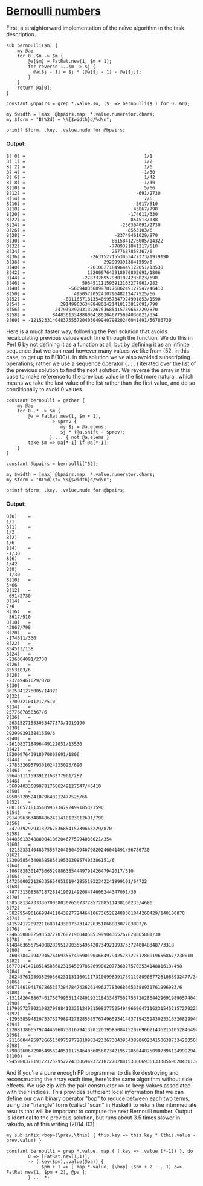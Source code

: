 [1]: http://rosettacode.org/wiki/Bernoulli_numbers

# [Bernoulli numbers][1]

First, a straighforward implementation of the naïve algorithm in the task description.

```perl6
sub bernoulli($n) {
    my @a;
    for 0..$n -> $m {
        @a[$m] = FatRat.new(1, $m + 1);
        for reverse 1..$m -> $j {
          @a[$j - 1] = $j * (@a[$j - 1] - @a[$j]);
        }
    }
    return @a[0];
}
 
constant @bpairs = grep *.value.so, ($_ => bernoulli($_) for 0..60);
 
my $width = [max] @bpairs.map: *.value.numerator.chars;
my $form = "B(%2d) = \%{$width}d/%d\n";
 
printf $form, .key, .value.nude for @bpairs;
```

#### Output:
```
B( 0) =                                            1/1
B( 1) =                                            1/2
B( 2) =                                            1/6
B( 4) =                                           -1/30
B( 6) =                                            1/42
B( 8) =                                           -1/30
B(10) =                                            5/66
B(12) =                                         -691/2730
B(14) =                                            7/6
B(16) =                                        -3617/510
B(18) =                                        43867/798
B(20) =                                      -174611/330
B(22) =                                       854513/138
B(24) =                                   -236364091/2730
B(26) =                                      8553103/6
B(28) =                                 -23749461029/870
B(30) =                                8615841276005/14322
B(32) =                               -7709321041217/510
B(34) =                                2577687858367/6
B(36) =                        -26315271553053477373/1919190
B(38) =                             2929993913841559/6
B(40) =                       -261082718496449122051/13530
B(42) =                       1520097643918070802691/1806
B(44) =                     -27833269579301024235023/690
B(46) =                     596451111593912163277961/282
B(48) =                -5609403368997817686249127547/46410
B(50) =                  495057205241079648212477525/66
B(52) =              -801165718135489957347924991853/1590
B(54) =             29149963634884862421418123812691/798
B(56) =          -2479392929313226753685415739663229/870
B(58) =          84483613348880041862046775994036021/354
B(60) = -1215233140483755572040304994079820246041491/56786730
```


Here is a much faster way, following the Perl solution that avoids recalculating previous values each time through the function. We do this in Perl 6 by not defining it as a function at all, but by defining it as an infinite sequence that we can read however many values we like from (52, in this case, to get up to B(100)). In this solution we've also avoided subscripting operations; rather we use a sequence operator (<tt>...</tt>) iterated over the list of the previous solution to find the next solution. We reverse the array in this case to make reference to the previous value in the list more natural, which means we take the last value of the list rather than the first value, and do so conditionally to avoid 0 values.

```perl6
constant bernoulli = gather {
    my @a;
    for 0..* -> $m {
        @a = FatRat.new(1, $m + 1),
                -> $prev {
                    my $j = @a.elems;
                    $j * (@a.shift - $prev);
                } ... { not @a.elems }
        take $m => @a[*-1] if @a[*-1];
    }
}
 
constant @bpairs = bernoulli[^52];
 
my $width = [max] @bpairs.map: *.value.numerator.chars;
my $form = "B(%d)\t= \%{$width}d/%d\n";
 
printf $form, .key, .value.nude for @bpairs;
```

#### Output:
```
B(0)    =                                                                                    1/1
B(1)    =                                                                                    1/2
B(2)    =                                                                                    1/6
B(4)    =                                                                                   -1/30
B(6)    =                                                                                    1/42
B(8)    =                                                                                   -1/30
B(10)   =                                                                                    5/66
B(12)   =                                                                                 -691/2730
B(14)   =                                                                                    7/6
B(16)   =                                                                                -3617/510
B(18)   =                                                                                43867/798
B(20)   =                                                                              -174611/330
B(22)   =                                                                               854513/138
B(24)   =                                                                           -236364091/2730
B(26)   =                                                                              8553103/6
B(28)   =                                                                         -23749461029/870
B(30)   =                                                                        8615841276005/14322
B(32)   =                                                                       -7709321041217/510
B(34)   =                                                                        2577687858367/6
B(36)   =                                                                -26315271553053477373/1919190
B(38)   =                                                                     2929993913841559/6
B(40)   =                                                               -261082718496449122051/13530
B(42)   =                                                               1520097643918070802691/1806
B(44)   =                                                             -27833269579301024235023/690
B(46)   =                                                             596451111593912163277961/282
B(48)   =                                                        -5609403368997817686249127547/46410
B(50)   =                                                          495057205241079648212477525/66
B(52)   =                                                      -801165718135489957347924991853/1590
B(54)   =                                                     29149963634884862421418123812691/798
B(56)   =                                                  -2479392929313226753685415739663229/870
B(58)   =                                                  84483613348880041862046775994036021/354
B(60)   =                                         -1215233140483755572040304994079820246041491/56786730
B(62)   =                                               12300585434086858541953039857403386151/6
B(64)   =                                          -106783830147866529886385444979142647942017/510
B(66)   =                                       1472600022126335654051619428551932342241899101/64722
B(68)   =                                        -78773130858718728141909149208474606244347001/30
B(70)   =                                    1505381347333367003803076567377857208511438160235/4686
B(72)   =                             -5827954961669944110438277244641067365282488301844260429/140100870
B(74)   =                                   34152417289221168014330073731472635186688307783087/6
B(76)   =                               -24655088825935372707687196040585199904365267828865801/30
B(78)   =                            414846365575400828295179035549542073492199375372400483487/3318
B(80)   =                       -4603784299479457646935574969019046849794257872751288919656867/230010
B(82)   =                        1677014149185145836823154509786269900207736027570253414881613/498
B(84)   =                 -2024576195935290360231131160111731009989917391198090877281083932477/3404310
B(86)   =                      660714619417678653573847847426261496277830686653388931761996983/6
B(88)   =              -1311426488674017507995511424019311843345750275572028644296919890574047/61410
B(90)   =            1179057279021082799884123351249215083775254949669647116231545215727922535/272118
B(92)   =           -1295585948207537527989427828538576749659341483719435143023316326829946247/1410
B(94)   =            1220813806579744469607301679413201203958508415202696621436215105284649447/6
B(96)   =   -211600449597266513097597728109824233673043954389060234150638733420050668349987259/4501770
B(98)   =        67908260672905495624051117546403605607342195728504487509073961249992947058239/6
B(100)  = -94598037819122125295227433069493721872702841533066936133385696204311395415197247711/33330
```


And if you're a pure enough FP programmer to dislike destroying and reconstructing the array each time, here's the same algorithm without side effects. We use zip with the pair constructor <tt>=&gt;</tt> to keep values associated with their indices. This provides sufficient local information that we can define our own binary operator "bop" to reduce between each two terms, using the "triangle" form (called "scan" in Haskell) to return the intermediate results that will be important to compute the next Bernoulli number. Output is identical to the previous solution, but runs about 3.5 times slower in rakudo, as of this writing (2014-03).

```perl6
my sub infix:<bop>(\prev,\this) { this.key => this.key * (this.value - prev.value) }
 
constant bernoulli = grep *.value, map { (.key => .value.[*-1]) }, do
        0 => [FatRat.new(1,1)],
        -> (:key($pm),:value(@pa)) {
             $pm + 1 => [ map *.value, [\bop] ($pm + 2 ... 1) Z=> FatRat.new(1, $pm + 2), @pa ];
        } ... *;
```